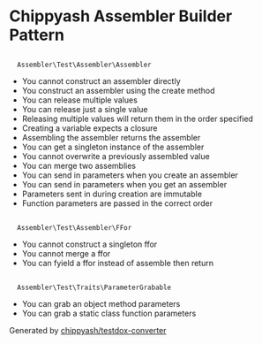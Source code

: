 # Chippyash Assembler Builder Pattern

## 
      Assembler\Test\Assembler\Assembler
    

*  You cannot construct an assembler directly
*  You construct an assembler using the create method
*  You can release multiple values
*  You can release just a single value
*  Releasing multiple values will return them in the order specified
*  Creating a variable expects a closure
*  Assembling the assembler returns the assembler
*  You can get a singleton instance of the assembler
*  You cannot overwrite a previously assembled value
*  You can merge two assemblies
*  You can send in parameters when you create an assembler
*  You can send in parameters when you get an assembler
*  Parameters sent in during creation are immutable
*  Function parameters are passed in the correct order

## 
      Assembler\Test\Assembler\FFor
    

*  You cannot construct a singleton ffor
*  You cannot merge a ffor
*  You can fyield a ffor instead of assemble then return

## 
      Assembler\Test\Traits\ParameterGrabable
    

*  You can grab an object method parameters
*  You can grab a static class function parameters


Generated by [chippyash/testdox-converter](https://github.com/chippyash/Testdox-Converter)